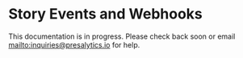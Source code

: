 # Story Events and Webhooks

This documentation is in progress.  Please check back soon or email [mailto:inquiries@presalytics.io](inquiries@presalytics.io) for help.